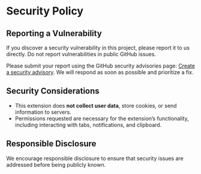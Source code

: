 # Security Policy

## Reporting a Vulnerability

If you discover a security vulnerability in this project, please report it to us directly. Do not report vulnerabilities in public GitHub issues.

Please submit your report using the GitHub security advisories page: [Create a security advisory](https://github.com/psephopaiktes/figma-finder/security/advisories/new). We will respond as soon as possible and prioritize a fix.

## Security Considerations

- This extension does **not collect user data**, store cookies, or send information to servers.
- Permissions requested are necessary for the extension’s functionality, including interacting with tabs, notifications, and clipboard.

## Responsible Disclosure

We encourage responsible disclosure to ensure that security issues are addressed before being publicly known.
